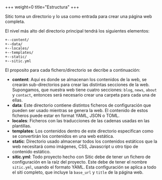 +++
weight=0
title="Estructura"
+++

Sitic toma un directorio y lo usa como entrada para crear una página web completa.

El nivel más alto del directorio principal tendrá los siguientes elementos:

    +--content/
    +--data/
    +--locales/
    +--templates/
    +--static/
    +--sitic.yml

El proposito para cada fichero/directorio se decribe a continuación:

* **content**: Aquí es donde se almacenan los contenidos de la web, se crearán
        sub-directorios para crear las distintas secciones de la web. Supongamos, que nuestra web
        tiene cuatro secciones: `blog`, `news`, `about` y `contact`,
        entonces será necesario crear una carpeta para cada una de ellas.
* **data**: Este directorio contiene distintos ficheros de configuración que pueden
        ser usado mientras se genera la web. El contenido de estos ficheros puede estar en format
        YAML, JSON o TOML.
* **locales**: Ficheros con las traducciones de las cadenas usadas en las plantillas.
* **templates**: Los contenidos dentro de este directorio especifican como se convertirán
        los contenidos en una web estática.
* **static**: Directorio usado almacenar todos los contenidos estáticos que la web
        necesitará como imágenes, CSS, Javascript u otro tipo de contenido estático.
* **sitic.yml**: Todo proyecto hecho con Sitic debe de tener un fichero
        de configuración en la raíz del proyecto. Este debe de tener el nombre `sitic.yml`,
        usando el formato YAML. Esta configuración se aplica a todo el siti completo,
        que incluye la `base_url` y `title` de la página web.
